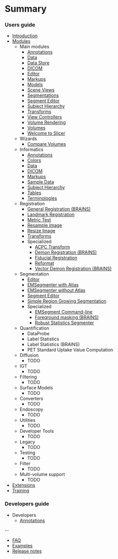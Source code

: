 # Summary

### Users guide

* [Introduction](README.md)
* [Modules](modules/README.md)
  * Main modules
    * [Annotations](modules/annotations/README.md)
    * [Data](modules/data/README.md)
    * [Data Store](modules/data-store/README.md)
    * [DICOM](modules/dicom/README.md)
    * [Editor](modules/editor/README.md)
    * [Markups](modules/markups/README.md)
    * [Models](modules/models/README.md)
    * [Scene Views](modules/scene-views/README.md)
    * [Segmentations](modules/segmentations/README.md)
    * [Segment Editor](modules/segment-editor/README.md)
    * [Subject Hierarchy](modules/subject-hierarchy/README.md)
    * [Transforms](modules/transforms/README.md)
    * [View Controllers](modules/view-controllers/README.md)
    * [Volume Rendering](modules/volume-rendering/README.md)
    * [Volumes](modules/volumes/README.md)
    * [Welcome to Slicer](modules/welcome/README.md)
  * Wizards
    * [Compare Volumes](modules/compare-volumes/README.md)
  * Informatics
    * [Annotations](modules/annotations/README.md)
    * [Colors](modules/colors/README.md)
    * [Data](modules/data/README.md)
    * [DICOM](modules/dicom/README.md)
    * [Markups](modules/markups/README.md)
    * [Sample Data](modules/sample-data/README.md)
    * [Subject Hierarchy](modules/subject-hierarchy/README.md)
    * [Tables](modules/tables/README.md)
    * [Terminologies](modules/terminologies/README.md)
  * Registration
    * [General Registration (BRAINS)](modules/general-registration-brains/README.md)
    * [Landmark Registration](modules/landmark-registration/README.md)
    * [Metric Test](modules/metric-test/README.md)
    * [Resample Image](modules/resample-image-brains/README.md)
    * [Resize Image](modules/resize-image-brains/README.md)
    * [Transforms](modules/transforms/README.md)
    * Specialized
      * [ACPC Transform](modules/acpc-transform/README.md)
      * [Demon Registration (BRAINS)](modules/demon-registration-brains/README.md)
      * [Fiducial Registration](modules/fiducial-registration/README.md)
      * [Reformat](modules/reformat/README.md)
      * [Vector Demon Registration (BRAINS)](modules/vector-demon-registration-brains/README.md)
  * Segmentation
    * [Editor](modules/editor/README.md)
    * [EMSegmenter with Atlas](modules/em-segmenter-with-atlas/README.md)
    * [EMSegmenter without Atlas](modules/em-segmenter-without-atlas/README.md)
    * [Segment Editor](modules/segment-editor/README.md)
    * [Simple Region Growing Segmentation](modules/simple-region-growing-segmentation/README.md)
    * Specialized
      * [EMSegment Command-line](modules/em-segmenter-command-line/README.md)
      * [Foreground masking (BRAINS)](modules/foreground-masking-brains/README.md)
      * [Robust Statistics Segmenter](modules/robust-statistics-segmenter/README.md)
  * Quantification
    * DataProbe
    * Label Statistics
    * Label Statistics (BRAINS)
    * PET Standard Uptake Value Computation
  * Diffusion
    * TODO
  * IGT
    * TODO
  * Filtering
    * TODO
  * Surface Models
    * TODO
  * Converters
    * TODO
  * Endoscopy
    * TODO
  * Utilities
    * TODO
  * Developer Tools
    * TODO
  * Legacy
    * TODO
  * Testing
    * TODO
  * Filter
    * TODO
  * Multi-volume support    
    * TODO
* [Extensions](extensions/README.md)
* [Training](training/README.md)

### Developers guide

* Developers
  * [Annotations](modules/annotations/programming.md)

--

* [FAQ](faq.md)
* [Examples](examples.md)
* [Release notes](https://github.com/GitbookIO/gitbook/blob/master/CHANGES.md)
